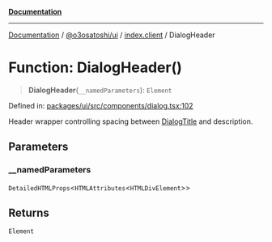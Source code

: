 [**Documentation**](../../../../README.md)

***

[Documentation](../../../../README.md) / [@o3osatoshi/ui](../../README.md) / [index.client](../README.md) / DialogHeader

# Function: DialogHeader()

> **DialogHeader**(`__namedParameters`): `Element`

Defined in: [packages/ui/src/components/dialog.tsx:102](https://github.com/o3osatoshi/experiment/blob/54ab00df974a3e9f8283fbcd8c611ed1e0274132/packages/ui/src/components/dialog.tsx#L102)

Header wrapper controlling spacing between [DialogTitle](DialogTitle.md) and description.

## Parameters

### \_\_namedParameters

`DetailedHTMLProps`\<`HTMLAttributes`\<`HTMLDivElement`\>\>

## Returns

`Element`
